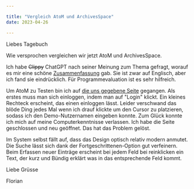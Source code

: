 ```yaml
---

title: "Vergleich AtoM und ArchivesSpace"
date: 2023-04-26

---
```


Liebes Tagebuch

Wie versprochen vergleichen wir jetzt AtoM und ArchivesSpace.

Ich habe ~~Clippy~~ ChatGPT nach seiner Meinung zum Thema gefragt, worauf es mir eine schöne [Zusammenfassung](https://florian896.github.io/lerntagebuch-bain/2023/04/27/Clippy.html) gab. 
Sie ist zwar auf Englisch, aber ich fand sie eindrücklich.
Für Programmevaluation ist es sehr hilfreich.

Um AtoM zu Testen bin ich auf [die uns gegebene Seite](https://demo.accesstomemory.org/) gegangen.
Als erstes muss man sich einloggen, indem man auf "Login" klickt.
Ein kleines Rechteck erscheint, das einen einloggen lässt.
Leider verschwand das blöde Ding jedes Mal wenn ich drauf klickte um den Cursor zu platzieren, sodass ich den Demo-Nutzernamen eingeben konnte.
Zum Glück konnte ich mich auf meine Computerkenntnisse verlassen. 
Ich habe die Seite geschlossen und neu geöffnet.
Das hat das Problem gelöst.

Im System selbst fällt auf, dass das Design optisch relativ modern anmutet.
Die Suche lässt sich dank der Fortgeschrittenen-Option gut verfeinern. 
Beim Erfassen neuer Einträge erscheint bei jedem Feld bei reinklicken ein Text, der kurz und Bündig erklärt was in das entsprechende Feld kommt.


Liebe Grüsse

Florian
